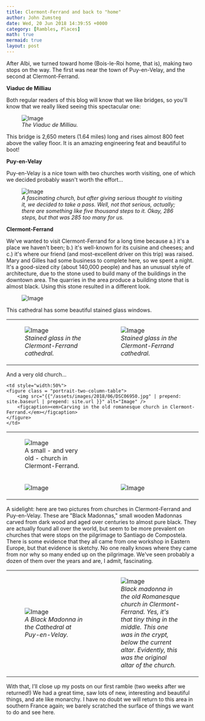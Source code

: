 ```yaml
---
title: Clermont-Ferrand and back to "home"
author: John Zumsteg
date: Wed, 20 Jun 2018 14:39:55 +0000
category: [Rambles, Places]
math: true
mermaid: true
layout: post
---
```

After Albi, we turned toward home (Bois-le-Roi home, that is), making two stops on the way. The first was near the town of Puy-en-Velay, and the second at Clermont-Ferrand.

<strong>Viaduc de Milliau</strong>

Both regular readers of this blog will know that we like bridges, so you'll know that we really liked seeing this spectacular one:

<figure class = "landscape">
	<img src="{{"/assets/images/2018/06/DSC06851.jpg" | prepend: site.baseurl | prepend: site.url }}" alt="Image" />
	<figcaption><em>The Viaduc de Milliau.</em></figcaption>
</figure>



This bridge is 2,650 meters (1.64 miles) long and rises almost 800 feet above the valley floor. It is an amazing engineering feat and beautiful to boot!

<strong>Puy-en-Velay</strong>

Puy-en-Velay is a nice town with two churches worth visiting, one of which we decided probably wasn't worth the effort...

<figure class = "portrait">
	<img src="{{"/assets/images/2018/06/DSC06873.jpg" | prepend: site.baseurl | prepend: site.url }}" alt="Image" />
	<figcaption><em>A fascinating church, but after giving serious thought to visiting it, we decided to take a pass. Well, not that serious, actually; there are something like five thousand steps to it. Okay, 286 steps, but that was 285 too many for us.</em></figcaption>
</figure>



<strong>Clermont-Ferrand</strong>

We've wanted to visit Clermont-Ferrand for a long time because a.) it's a place we haven't been; b.) it's well-known for its cuisine and cheeses; and c.) it's where our friend (and most-excellent driver on this trip) was raised. Mary and Gilles had some business to complete here, so we spent a night. It's a good-sized city (about 140,000 people) and has an unusual style of architecture, due to the stone used to build many of the buildings in the downtown area. The quarries in the area produce a building stone that is almost black. Using this stone resulted in a different look.

<figure class = "portrait">
	<img src="{{"/assets/images/2018/06/DSC06924.jpg" | prepend: site.baseurl | prepend: site.url }}" alt="Image" />
	<figcaption></figcaption>
</figure>



This cathedral has some beautiful stained glass windows.
<table>
<tbody>
<tr>
<td style="width:50%">

<figure class = "portrait-two-column-table">
	<img src="{{"/assets/images/2018/06/DSC06909.jpg" | prepend: site.baseurl | prepend: site.url }}" alt="Image" />
	<figcaption><em>Stained glass in the Clermont-Ferrand cathedral.</em></figcaption>
</figure>

</td>
<td style="width:50%">

<figure class = "portrait-two-column-table">
	<img src="{{"/assets/images/2018/06/DSC06914.jpg" | prepend: site.baseurl | prepend: site.url }}" alt="Image" />
	<figcaption><em>Stained glass in the Clermont-Ferrand cathedral.</em></figcaption>
</figure>

</td>
</tr>
</tbody>
</table>
And a very old church...
<table>
<tbody>
<tr>
	<td style="width:50%">
	<figure class = "portrait-two-column-table">
		<img src="{{"/assets/images/2018/06/DSC06929.jpg" | prepend: site.baseurl | prepend: site.url }}" alt="Image" />
		<figcaption>A small - and very old - church in Clermont-Ferrand.</figcaption>
	</figure>
	</td>

	<td style="width:50%">
	<figure class = "portrait-two-column-table">
		<img src="{{"/assets/images/2018/06/DSC06950.jpg" | prepend: site.baseurl | prepend: site.url }}" alt="Image" />
		<figcaption><em>Carving in the old romanesque church in Clermont-Ferrand.</em></figcaption>
	</figure>
	</td>
</tr>
<tr>
<td style="width:50%">

<figure class = "portrait-two-column-table">
	<img src="{{"/assets/images/2018/06/DSC06937.jpg" | prepend: site.baseurl | prepend: site.url }}" alt="Image" />
	<figcaption></figcaption>
</figure>

</td>
<td style="width:50%">

<figure class = "portrait-two-column-table">
	<img src="{{"/assets/images/2018/06/DSC06919.jpg" | prepend: site.baseurl | prepend: site.url }}" alt="Image" />
	<figcaption></figcaption>
</figure>

</td>
</tr>
</tbody>
</table>
A sidelight: here are two pictures from churches in Clermont-Ferrand and Puy-en-Velay. These are "Black Madonnas," small wooden Madonnas carved from dark wood and aged over centuries to almost pure black. They are actually found all over the world, but seem to be more prevalent on churches that were stops on the pilgrimage to Santiago de Compostela. There is some evidence that they all came from one workshop in Eastern Europe, but that evidence is sketchy. No one really knows where they came from nor why so many ended up on the pilgrimage. We've seen probably a dozen of them over the years and are, I admit, fascinating.

<!-- The below works, but I can't put a caption on the image. Gotta figure that out -->
<!-- {% assign imageNames = "DSC06879.jpg,DSC06936-e1529504594460.jpg" | split: "," %}
<div class ="image-gallery">
{% for name in imageNames %}
    <div class="box">
      <img src="{{ name  | prepend: "/assets/images/2018/06/" |  prepend: site.baseurl | prepend: site.url }} " alt="{{ name }}"  class="img-gallery" />
    </div>
 {% endfor %}
</div> -->


<table>
<tbody>
<tr>
<td style = "width:50%">

<figure> 
	<img src="{{"/assets/images/2018/06/DSC06879.jpg" | prepend: site.baseurl | prepend: site.url }}" alt="Image" />
	<figcaption><em>A Black Madonna in the Cathedral at Puy-en-Velay.</em></figcaption>
</figure>

</td>
<td style = "width:50%">

<figure>
	<img src="{{"/assets/images/2018/06/DSC06936-e1529504594460.jpg" | prepend: site.baseurl | prepend: site.url }}" alt="Image" />
	<figcaption><em>Black madonna in the old Romanesque church in Clermont-Ferrand. Yes, it's that tiny thing in the middle. This one was in the crypt, below the current altar. Evidently, this was the original altar of the church.</em></figcaption>
</figure>

</td>
</tr>
</tbody>
</table>

With that, I’ll close up my posts on our first ramble (two weeks after we returned!) We had a great time, saw lots of new, interesting and beautiful things, and ate like monarchy. I have no doubt we will return to this area in southern France again; we barely scratched the surface of things we want to do and see here.